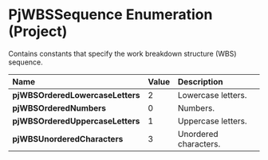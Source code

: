 
# PjWBSSequence Enumeration (Project)

Contains constants that specify the work breakdown structure (WBS) sequence.



|**Name**|**Value**|**Description**|
|:-----|:-----|:-----|
| **pjWBSOrderedLowercaseLetters**|2|Lowercase letters.|
| **pjWBSOrderedNumbers**|0|Numbers.|
| **pjWBSOrderedUppercaseLetters**|1|Uppercase letters.|
| **pjWBSUnorderedCharacters**|3|Unordered characters.|
